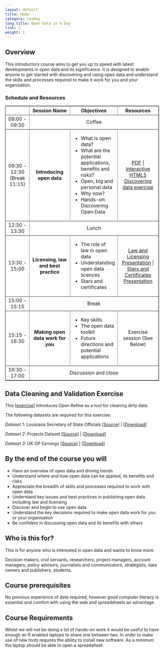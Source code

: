 ```yaml
---
layout: default
title: Home
category: inaday
long_title: Open Data in A Day
link: /
weight: 1
---
```


## Overview

This introductory course aims to get you up to speed with latest developments in open data and its significance. It is designed to enable anyone to get started with discovering and using open data and understand the skills and processes required to make it work for you and your organisation.

### Schedule and Resources

<div align="center">
<table border="1" cellpadding="1" cellspacing="1" class="table" style="width:100%">
<thead>
<tr>
	<th scope="col" style="width:16%;">&nbsp;</th>
	<th scope="col" style="width:28%; text-align: center;">Session Name</th>
	<th scope="col" style="width:28%; text-align: center;">Objectives</th>
	<th scope="col" style="width:28%; text-align: center;">Resources</th>
</tr>
</thead>
<tbody>
<tr>
	<td style="text-align: center; vertical-align: middle;">09:00 - 09:30</td>
	<td colspan="3" style="text-align: center;">Coffee</td>
</tr>
<tr>
	<td style="text-align: center; vertical-align: middle;">09:30 - 12:30 (Break 11:15)</td>
	<td style="text-align: center; vertical-align: middle;"><strong>Introducing open data</strong></td>
	<td>
	    <ul>
		<li>What is open data?</li>
		<li>What are the potential applications, benefits and risks?</li>
		<li>Open, big and personal data</li>
		<li>Why now?</li>
		<li>Hands-on: Discovering Open Data</li>
	    </ul>
	</td>
	<td style="text-align: center; vertical-align: middle;"><a href="/resources/Introducing_Open_Data.pdf">PDF</a> | <a href="http://theodi.github.io/presentations/training_OneDay_Intro.html">Interactive HTML5</a><br/>
	<a href="/resources/Discovering_Open_Data_Exercise.pdf">Discovering data exercise</a>
	</td>
</tr>
<!--
<tr>
	<td  style="text-align: center; vertical-align: middle;">10:45 - 11:00</td>
	<td colspan="3" style="text-align: center;">Break</td>
</tr>
<tr>
	<td style="text-align: center; vertical-align: middle;">11:00 - 12:30</td>
	<td style="text-align: center; vertical-align: middle;"><strong>Publishing your data</strong></td>
	<td>
	    <ul>
		<li>The language of open data, formats and machine readability</li>
		<li>Discovering open data</li>
	    </ul>
	</td>
	<td style="text-align: center; vertical-align: middle;"><a href="/resources/Publishing_Your_Data.pdf">Formats for open data publishing</a> | <a href="/resources/Data_Publication_Platforms.pdf">Open data platforms</a> | <a href="/resources/Discovering_Open_Data_Exercise.pdf">Exercise</a></td>
</tr>-->
<tr>
	<td style="text-align: center; vertical-align: middle;">12:30 - 13:30</td>
	<td colspan="3" style="text-align: center;">Lunch</td>
</tr>
<tr>
	<td style="text-align: center; vertical-align: middle;">13:30 - 15:00</td>
	<td style="text-align: center; vertical-align: middle;"><strong>Licensing, law and best practice</strong></td>
	<td>
	    <ul>
		<li>The role of law in open data</li>
		<li>Understanding open data licences</li>
		<li>Stars and certificates</li>
	    </ul>
	</td>
	<td style="text-align: center; vertical-align: middle;"><a href="/resources/law_and_licensing.pdf">Law and Licensing Presentation</a> | <a href="/resources/Ensuring_Data_Quality.pdf">Stars and Certificates Presentation</a></td>
</tr>
<tr>
	<td style="text-align: center; vertical-align: middle;">15:00 - 15:15</td>
	<td colspan="3" style="text-align: center;">Break</td>
</tr>
<tr>
	<td style="text-align: center; vertical-align: middle;">15:15 - 16:30</td>
	<td style="text-align: center; vertical-align: middle;"><strong>Making open data work for you</strong></td>
	<td>
	    <ul>
		<li>Key skills</li>
		<li>The open data toolkit</li>
		<li>Future directions and potential applications</li>
	    </ul>
	</td>
	<td style="text-align: center; vertical-align: middle;">
		<!--<a href="/resources/Skills_and_Tools.pdf">Presentation</a>-->
		Exercise session (See Below)
	</td>
</tr>
<tr>
	<td  style="text-align: center; vertical-align: middle;">16:30 - 17:00</td>
	<td colspan="3" style="text-align: center;">Discussion and close</td>
</tr>
</tbody>
</table>
</div>

## Data Cleaning and Validation Exercise

This \[[exercise](/resources/Cleaning_Exercise.pdf)\] introduces Open Refine as a tool for cleaning dirty data. 

The following datasets are required for this exercise:

*Dataset 1*: Louisiana Secretary of State Officials \[[Source](http://www.sos.la.gov/tabid/136/default.aspx)\] | \[[Download](/resources/ElectedOfficials.xls)\] 
 
*Dataset 2*: Projects Dataset \[[Source](https://www.itdashboard.gov/data_feeds)\] | \[[Download](/resources/Projects_Modified.csv)\] 
 
*Dataset 3*: UK GP Earnings \[[Source](http://data.gov.uk/dataset/gp-earnings-and-expenses-2009-10)\] | \[[Download](/resources/gp_info.csv)\] 
 
## By the end of the course you will 

* Have an overview of open data and driving trends
* Understand where and how open data can be applied, its benefits and risks
* Appreciate the breadth of skills and processes required to work with open data
* Understand key issues and best practices in publishing open data including law and licensing
* Discover and begin to use open data
* Understand the key decisions required to make open data work for you or your organisation
* Be confident in discussing open data and its benefits with others

## Who is this for? 

This is for anyone who is interested in open data and wants to know more. 

Decision makers, civil servants, researchers, project managers, account managers, policy advisors, journalists and communicators, strategists, data owners and publishers, students.

## Course prerequisites 

No previous experience of data required, however good computer literacy is essential and comfort with using the web and spreadsheets an advantage.

## Course Requirements 

Whilst we will not be doing a lot of hands-on work it would be useful to have enough wi-fi enabled laptops to share one between two. In order to make use of new tools requires the ability to install new software. As a minimum the laptop should be able to open a spreadsheet.
